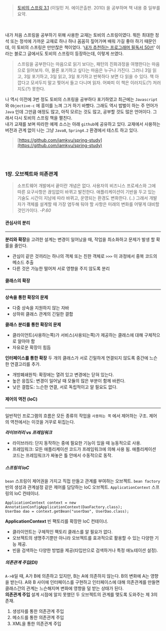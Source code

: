 > [토비의 스프링 3.1](http://book.naver.com/bookdb/book_detail.nhn?bid=7006516) (이일민 저. 에이콘출판. 2010) 을 공부하며 책 내용 중 일부를 요약.

<br><br>
내가 처음 스프링을 공부하기 위해 사용한 교재는 토비의 스프링이였다. 뭐든 최대한 정석 또는 정석에 가까운 교재로 하나 하나 꼼꼼히 짚어가며 배워 가길 좋아 하기 때문인데, 이 토비의 스프링은 만만찮은 책이었다. '[내가 추천하는 프로그래머 필독서 50선](http://www.sangkon.com/2016/02/10/good_books_for_dev/)' 이라는 블로그 글에서도 토비의 스프링이 등장하는데, 이렇게 쓰였다.

> 스프링을 공부한다는 마음으로 읽기 보다는, 패턴의 진화과정을 여행한다는 마음으로 읽어보자. 아, 물론 포기하고 싶다는 마음은 누구나 가진다. 그러니 3일 읽고, 3일 포기하고, 3일 읽고, 3일 포기하고 반복하다 보면 다 읽을 수 있다. 책 아깝다고 모셔두지 말고 찢어서 들고 다니며 읽자. 어짜피 이 책은 이러지도(?) 저러지도(?) 못한다.

나 역시 이전에 3번 정도 토비의 스프링을 공부하다 포기하였고 최근에는 `Javascript`와 `Objective-c` 에 흥미를 느껴 그거 하기 바빴다. 그래도 역시 밥벌이 하는 주 언어가 `Java` 인데 그만큼 애정도 많고, 아직 모르는 것도 많고, 공부할 것도 많은 언어이다. 그래서 다시 토비의 스프링 책을 펼친다. <br>내가 교재를 보며 따라한 예제 소스는 아래 `github`에 공유하고 있다. 교재에서 사용하는 버전과 관계 없이 나는 그냥 `Java8`, `Spring4.2` 환경에서 테스트 하고 있다.
> [https://github.com/iamkyu/spring-study](https://github.com/iamkyu/spring-study)

<br><br>
### 1장. 오브젝트와 의존관계
>소프트웨어 개발에서 끝이란 개념은 없다. 사용자의 비즈니스 프로세스와 그에 따른 요구사항은 끊임없이 바뀌고 발전한다. 애플리케이션이 기반을 두고 있는 기술도 시간이 지남에 따라 바뀌고, 운영되는 환경도 변화한다. (..) 그래서 개발자가 객체를 설계할 때 가장 염두해 둬야 할 사항은 미래의 변화를 어떻게 대비할 것인가이다. *-P.60*

#### 관심사의 분리
- - -
**분리와 확장**을 고려한 설계는 변경이 일어났을 때, 작업을 최소화하고 문제가 발생 할 확률을 줄인다.
- 관심이 같은 것끼리는 하나의 객체 또는 친한 객체로 `>>>` 이 과정에서 중복 코드의 메소드 추출
- 다른 것은 가능한 떨어져 서로 영향을 주지 않도록 분리

#### 클래스의 확장
- - -
**상속을 통한 확장의 문제**<br>
- 다중 상속을 지원하지 않는 자바
- 상하위 클래스 관계의 긴밀한 결합

**클래스 분리를 통한 확장의 문제**
- 클라이언트(사용하는쪽)가 서비스(사용되는쪽)가 제공하는 클래스에 대해 구체적으로 알아야 함
- 자유로운 확장이 힘듬

**인터페이스를 통한 확장**
두 개의 클래스가 서로 긴밀하게 연결되지 않도록 중간에 느슨한 연결고리를 추가.
- 개방폐쇄원칙: 확장에는 열려 있고 변경에는 닫혀 있는다.
- 높은 응집도: 변경이 일어날 때 모듈의 많은 부분이 함께 바뀐다.
- 낮은 결합도: 느슨한 연결, 서로 독립적이고 알 필요도 없다.

#### 제어의 역전 (IoC)
- - -
일반적인 프로그램의 흐름은 모든 종류의 작업을 `사용하는 쪽` 에서 제어하는 구조. 제어의 역전에서는 이것을 거꾸로 뒤집는다.

***라이브러리 vs 프레임워크***
- 라이브러리: 단지 동작하는 중에 필요한 기능이 있을 때 능동적으로 사용.
- 프레임워크: 모든 애플리케이션 코드가 프레임워크에 의해 사용 됨. 애플리케이션 코드는 프레임워크가 짜놓은 틀 안에서 수동적으로 동작.

##### 스프링의 IoC
`bean` 스프링이 제어권을 가지고 직접 만들고 관계를 부여하는 오브젝트.
`bean factory` 빈의 생성과 관계설정 같은 제어를 담당하는 IoC 오브젝트.
`ApplicationContext` 스프링의 IoC 컨테이너.

```
ApplicationContext context = new AnnotationConfigApplicationContext(DaoFactory.class);
UserDao dao = context.getBean("userDao", UserDao.class);
```
**ApplicationContext**
빈 팩토리를 확장한 IoC 컨테이너.

- 클라이언트는 구체적인 팩토리 클래스를 알 필요가 없다.
- 오브젝트의 생명주기뿐만 아니라 오브젝트를 효과적으로 활용할 수 있는 다양한 기능 제공.
- 빈을 검색하는 다양한 방법을 제공(타입만으로 검색하거나 특정 애노테이션 설정).

##### 의존관계 주입(DI)
`A->B`일 때, A가 B에 의존하고 있지만, B는 A에 의존하지 않는다. B의 변화에 A는 영향을 받는다. A와 B 사이에 인터페이스를 구현하고 인터페이스에 대해 의존관계를 만들면 클래스간의 관계는 느슨해지며 변화에 영향을 덜 받는 상태가 된다.
<br>
**의존관계 주입**
설계 시점에 알지 못했던 두 오브젝트의 관계를 맺도록 도와주는 제 3의 존재.<br>
1. 생성자를 통한 의존관계 주입
2. 메소드를 통한 의존관계 주입
3. XML을 통한 의존관계 주입